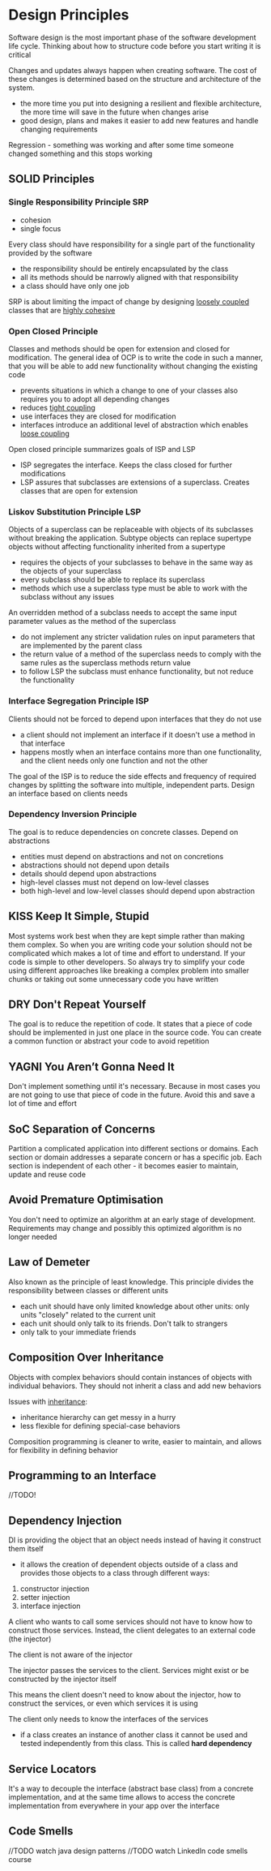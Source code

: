 # Design Principles

Software design is the most important phase of the software development life cycle. Thinking about how to structure code before you start writing it is critical

Changes and updates always happen when creating software. The cost of these changes is determined based on the structure and architecture of the system.

- the more time you put into designing a resilient and flexible architecture, the more time will save in the future when changes arise
- good design, plans and makes it easier to add new features and handle changing requirements

Regression - something was working and after some time someone changed something and this stops working

## SOLID Principles

### Single Responsibility Principle SRP

- cohesion
- single focus

Every class should have responsibility for a single part of the functionality provided by the software

- the responsibility should be entirely encapsulated by the class
- all its methods should be narrowly aligned with that responsibility
- a class should have only one job

SRP is about limiting the impact of change by designing [loosely coupled](../../oop/fundamental_oop_concepts.md#coupling) classes that are [highly cohesive](../../oop/fundamental_oop_concepts.md#cohesion)

### Open Closed Principle

Classes and methods should be open for extension and closed for modification. The general idea of OCP is to write the code in such a manner, that you will be able to add new functionality without changing the existing code

- prevents situations in which a change to one of your classes also requires you to adopt all depending changes
- reduces [tight coupling](../../oop/fundamental_oop_concepts.md#coupling)
- use interfaces they are closed for modification
- interfaces introduce an additional level of abstraction which enables [loose coupling](../../oop/fundamental_oop_concepts.md#coupling)

Open closed principle summarizes goals of ISP and LSP

- ISP segregates the interface. Keeps the class closed for further modifications
- LSP assures that subclasses are extensions of a superclass. Creates classes that  are open for extension

### Liskov Substitution Principle LSP

Objects of a superclass can be replaceable with objects of its subclasses without breaking the application. Subtype objects can replace supertype objects without affecting functionality inherited from a supertype

- requires the objects of your subclasses to behave in the same way as the objects of your superclass
- every subclass should be able to replace its superclass
- methods which use a superclass type must be able to work with the subclass without any issues

An overridden method of a subclass needs to accept the same input parameter values as the method of the superclass

- do not implement any stricter validation rules on input parameters that are implemented by the parent class
- the return value of a method of the superclass needs to comply with the same rules as the superclass methods return value
- to follow LSP the subclass must enhance functionality, but not reduce the functionality

### Interface Segregation Principle ISP

Clients should not be forced to depend upon interfaces that they do not use

- a client should not implement an interface if it doesn't use a method in that interface
- happens mostly when an interface contains more than one functionality, and the client needs only one function and not the other

The goal of the ISP is to reduce the side effects and frequency of required changes by splitting the software into multiple, independent parts. Design an interface based on clients needs

### Dependency Inversion Principle

The goal is to reduce dependencies on concrete classes. Depend on abstractions

- entities must depend on abstractions and not on concretions
- abstractions should not depend upon details
- details should depend upon abstractions
- high-level classes must not depend on low-level classes
- both high-level and low-level classes should depend upon abstraction

## KISS Keep It Simple, Stupid

Most systems work best when they are kept simple rather than making them complex. So when you are writing code your solution should not be complicated which makes a lot of time and effort to understand. If your code is simple to other developers. So always try to simplify your code using different approaches like breaking a complex problem into smaller chunks or taking out some unnecessary code you have written

## DRY Don't Repeat Yourself

The goal is to reduce the repetition of code. It states that a piece of code should be implemented in just one place in the source code. You can create a common function or abstract your code to avoid repetition

## YAGNI You Aren’t Gonna Need It

Don't implement something until it's necessary. Because in most cases you are not going to use that piece of code in the future. Avoid this and save a lot of time and effort

## SoC Separation of Concerns

Partition a complicated application into different sections or domains. Each section or domain addresses a separate concern or has a specific job. Each section is independent of each other - it becomes easier to maintain, update and reuse code

## Avoid Premature Optimisation

You don't need to optimize an algorithm at an early stage of development. Requirements may change and possibly this optimized algorithm is no longer needed

## Law of Demeter

Also known as the principle of least knowledge. This principle divides the responsibility between classes or different units

- each unit should have only limited knowledge about other units: only units "closely" related to the current unit
- each unit should only talk to its friends. Don't talk to strangers
- only talk to your immediate friends

## Composition Over Inheritance

Objects with complex behaviors should contain instances of objects with individual behaviors. They should not inherit a class and add new behaviors

Issues with [inheritance](fundamental_oop_concepts.md#inheritance):

- inheritance hierarchy can get messy in a hurry
- less flexible for defining special-case behaviors

Composition programming is cleaner to write, easier to maintain, and allows for flexibility in defining behavior

## Programming to an Interface

//TODO!

## Dependency Injection

DI is providing the object that an object needs instead of having it construct them itself

- it allows the creation of dependent objects outside of a class and provides those objects to a class through different ways:

1. constructor injection
2. setter injection
3. interface injection

A client who wants to call some services should not have to know how to construct those services. Instead, the client delegates to an external code (the injector)

The client is not aware of the injector

The injector passes the services to the client. Services might exist or be constructed by the injector itself

This means the client doesn't need to know about the injector, how to construct the services, or even which services it is using

The client only needs to know the interfaces of the services

- if a class creates an instance of another class it cannot be used and tested independently from this class. This is called __hard dependency__

## Service Locators

It's a way to decouple the interface (abstract base class) from a concrete implementation, and at the same time allows to access the concrete implementation from everywhere in your app over the interface

## Code Smells

//TODO watch java design patterns
//TODO watch LinkedIn code smells course
